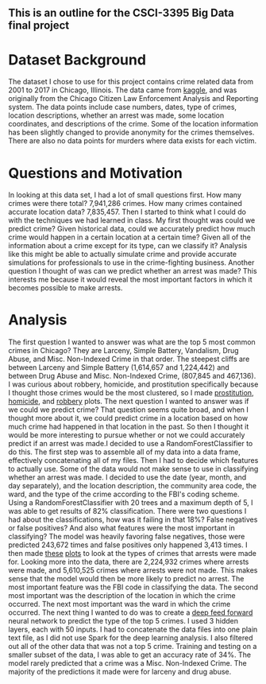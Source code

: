 ## This is an outline for the CSCI-3395 Big Data final project

# Dataset Background
The dataset I chose to use for this project contains crime related data from 2001 to 2017 in Chicago, Illinois. The data came from [kaggle](https://www.kaggle.com/currie32/crimes-in-chicago), and was originally from the Chicago Citizen Law Enforcement Analysis and Reporting system. The data points include case numbers, dates, type of crimes, location descriptions, whether an arrest was made, some location coordinates, and descriptions of the crime. Some of the location information has been slightly changed to provide anonymity for the crimes themselves. There are also no data points for murders where data exists for each victim.

# Questions and Motivation
In looking at this data set, I had a lot of small questions first. How many crimes were there total? 7,941,286 crimes. How many crimes contained accurate location data? 7,835,457. Then I started to think what I could do with the techniques we had learned in class. My first thought was could we predict crime? Given historical data, could we accurately predict how much crime would happen in a certain location at a certain time? Given all of the information about a crime except for its type, can we classify it? Analysis like this might be able to actually simulate crime and provide accurate simulations for professionals to use in the crime-fighting business. Another question I thought of was can we predict whether an arrest was made? This interests me because it would reveal the most important factors in which it becomes possible to make arrests.

# Analysis
The first question I wanted to answer was what are the top 5 most common crimes in Chicago? They are Larceny, Simple Battery, Vandalism, Drug Abuse, and Misc. Non-Indexed Crime in that order. The steepest cliffs are between Larceny and Simple Battery (1,614,657 and 1,224,442) and between Drug Abuse and Misc. Non-Indexed Crime, (807,845 and 467,136). I was curious about robbery, homicide, and prostitution specifically because I thought those crimes would be the most clustered, so I made [prostitution](plots/prostitution.png), [homicide](plots/homicide.png), and [robbery](plots/robbery.png) plots. The next question I wanted to answer was if we could we predict crime? That question seems quite broad, and when I thought more about it, we could predict crime in a location based on how much crime had happened in that location in the past. So then I thought it would be more interesting to pursue whether or not we could accurately predict if an arrest was made.I decided to use a RandomForestClassifier to do this. The first step was to assemble all of my data into a data frame, effectively concatenating all of my files. Then I had to decide which features to actually use. Some of the data would not make sense to use in classifying whether an arrest was made. I decided to use the date (year, month, and day separately), and the location description, the community area code, the ward, and the type of the crime according to the FBI's coding scheme. Using a RandomForestClassifier with 20 trees and a maximum depth of 5, I was able to get results of 82% classification. There were two questions I had about the classifications, how was it failing in that 18%? False negatives or false positives? And also what features were the most important in classifying? The model was heavily favoring false negatives, those were predicted 243,672 times and false positives only happened 3,413 times. I then made [these](plots/Arrests.png) [plots](plots/NoArrests.png) to look at the types of crimes that arrests were made for. Looking more into the data, there are 2,224,932 crimes where arrests were made, and 5,610,525 crimes where arrests were not made. This makes sense that the model would then be more likely to predict no arrest. The most important feature was the FBI code in classifying the data. The second most important was the description of the location in which the crime occurred. The next most important was the ward in which the crime occurred. The next thing I wanted to do was to create a [deep feed forward](crimes-in-chicago/DeepFeedForward.jpg) neural network to predict the type of the top 5 crimes. I used 3 hidden layers, each with 50 inputs. I had to concatenate the data files into one plain text file, as I did not use Spark for the deep learning analysis. I also filtered out all of the other data that was not a top 5 crime. Training and testing on a smaller subset of the data, I was able to get an accuracy rate of 34%. The model rarely predicted that a crime was a Misc. Non-Indexed Crime. The majority of the predictions it made were for larceny and drug abuse. 
